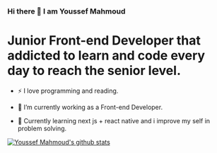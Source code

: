 ### Hi there 👋 I am Youssef Mahmoud
# Junior Front-end Developer that addicted to learn and code every day to reach the senior level.

- :zap: I love programming and reading.

- 🔭 I’m currently working as a Front-end Developer.

- 🌱 Currently learning next js + react native and i improve my self in problem solving.


[![Youssef Mahmoud's github stats](https://github-readme-stats.vercel.app/api?username=yousefjoe1&count_private=true&show_icons=true&theme=radical&hide_rank=false)](https://github.com/yousefjoe1/github-readme-stats)

<!--
**yousefjoe1/yousefjoe1** is a ✨ _special_ ✨ repository because its `README.md` (this file) appears on your GitHub profile.

Here are some ideas to get you started:

- 🔭 I’m currently working on ...
- 🌱 I’m currently learning ...
- 👯 I’m looking to collaborate on ...
- 🤔 I’m looking for help with ...
- 💬 Ask me about ...
- 📫 How to reach me: ...
- 😄 Pronouns: ...
- ⚡ Fun fact: ...
-->
